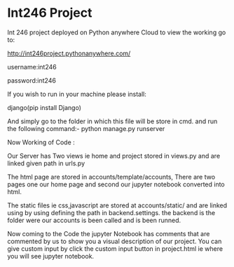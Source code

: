 # Int246 Project 

Int 246 project deployed on Python anywhere Cloud to view the working go to:

http://int246project.pythonanywhere.com/

username:int246

password:int246

If you wish to run in your machine please install:

django(pip install Django)

And simply go to the folder in which this file will be store in cmd.
and run the following command:- python manage.py runserver


Now Working of Code :

Our Server has Two views ie home and project stored in views.py and are linked given path in urls.py

The html page are stored in accounts/template/accounts, There are two pages one our home page and second our jupyter notebook converted into html.

The static files ie css,javascript are stored at accounts/static/ and are linked using by using defining the path in backend.settings. the backend is the folder were our accounts
is been called and is been runned.

Now coming to the Code the jupyter Notebook has comments that are commented by us to show you a visual description of our project. You can give custom input by click the custom input button in project.html ie where you will see jupyter notebook.
